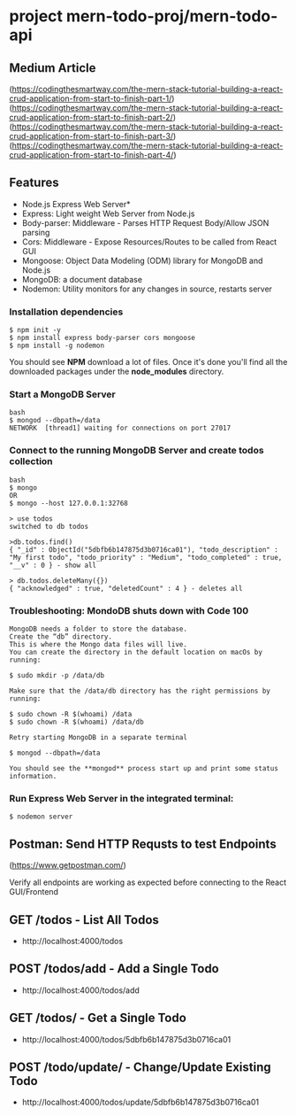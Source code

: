 # project mern-todo-proj/mern-todo-api

## Medium Article ##
(https://codingthesmartway.com/the-mern-stack-tutorial-building-a-react-crud-application-from-start-to-finish-part-1/)
(https://codingthesmartway.com/the-mern-stack-tutorial-building-a-react-crud-application-from-start-to-finish-part-2/)
(https://codingthesmartway.com/the-mern-stack-tutorial-building-a-react-crud-application-from-start-to-finish-part-3/)
(https://codingthesmartway.com/the-mern-stack-tutorial-building-a-react-crud-application-from-start-to-finish-part-4/)

## Features
  - Node.js Express Web Server*
  - Express: Light weight Web Server from Node.js
  - Body-parser: Middleware - Parses HTTP Request Body/Allow JSON parsing
  - Cors: Middleware - Expose Resources/Routes to be called from React GUI
  - Mongoose: Object Data Modeling (ODM) library for MongoDB and Node.js
  - MongoDB: a document database
  - Nodemon: Utility monitors for any changes in source, restarts server

### Installation dependencies
```
$ npm init -y
$ npm install express body-parser cors mongoose
$ npm install -g nodemon
```
You should see **NPM** download a lot of files. Once it's done you'll find all the downloaded packages under the **node_modules** directory.

### Start a MongoDB Server
```
bash
$ mongod --dbpath=/data
NETWORK  [thread1] waiting for connections on port 27017
```

### Connect to the running MongoDB Server and create todos collection
```
bash
$ mongo 
OR
$ mongo --host 127.0.0.1:32768

> use todos
switched to db todos

>db.todos.find()
{ "_id" : ObjectId("5dbfb6b147875d3b0716ca01"), "todo_description" : "My first todo", "todo_priority" : "Medium", "todo_completed" : true, "__v" : 0 } - show all

> db.todos.deleteMany({})
{ "acknowledged" : true, "deletedCount" : 4 } - deletes all
```


### Troubleshooting:  MondoDB shuts down with Code 100
```
MongoDB needs a folder to store the database.
Create the “db” directory.
This is where the Mongo data files will live.
You can create the directory in the default location on macOs by running:

$ sudo mkdir -p /data/db

Make sure that the /data/db directory has the right permissions by running:

$ sudo chown -R $(whoami) /data
$ sudo chown -R $(whoami) /data/db

Retry starting MongoDB in a separate terminal

$ mongod --dbpath=/data

You should see the **mongod** process start up and print some status information.
```

###  Run Express Web Server in the integrated terminal:
```
$ nodemon server
```

## Postman: Send HTTP Requsts to test Endpoints ##
(https://www.getpostman.com/)

Verify all endpoints are working as expected before connecting to the React GUI/Frontend

## GET /todos - List All Todos
- http://localhost:4000/todos

## POST /todos/add - Add a Single Todo
- http://localhost:4000/todos/add

## GET /todos/<id> - Get a Single Todo
- http://localhost:4000/todos/5dbfb6b147875d3b0716ca01

## POST /todo/update/<id> - Change/Update Existing Todo
- http://localhost:4000/todos/update/5dbfb6b147875d3b0716ca01